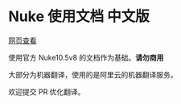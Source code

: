 # Nuke 使用文档 中文版

[网页查看](https://natescarlet.github.io/nuke-doc-cn/)

使用官方 Nuke10.5v8 的文档作为基础。**请勿商用**

大部分为机器翻译，使用的是阿里云的机器翻译服务。

欢迎提交 PR 优化翻译。
